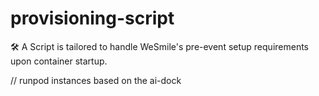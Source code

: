 # provisioning-script

🛠️ A Script is tailored to handle WeSmile's pre-event setup requirements upon container startup.

// runpod instances based on the ai-dock
